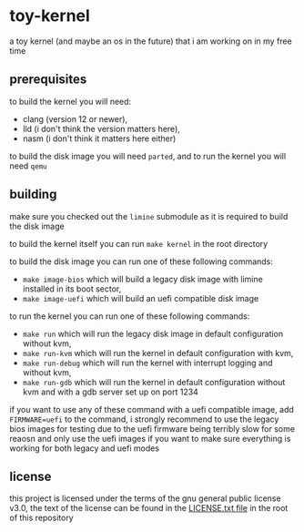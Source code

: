 # toy-kernel

a toy kernel (and maybe an os in the future) that i am working on in my free time

## prerequisites

to build the kernel you will need:

- clang (version 12 or newer),
- lld (i don't think the version matters here),
- nasm (i don't think it matters here either)

to build the disk image you will need `parted`, and to run the kernel you will need `qemu`

## building

make sure you checked out the `limine` submodule as it is required to build the disk image

to build the kernel itself you can run `make kernel` in the root directory

to build the disk image you can run one of these following commands:

- `make image-bios` which will build a legacy disk image with limine installed in its boot sector,
- `make image-uefi` which will build an uefi compatible disk image

to run the kernel you can run one of these following commands:

- `make run` which will run the legacy disk image in default configuration without kvm,
- `make run-kvm` which will run the kernel in default configuration with kvm,
- `make run-debug` which will run the kernel with interrupt logging and without kvm,
- `make run-gdb` which will run the kernel in default configuration without kvm and with a gdb server set up on port 1234

if you want to use any of these command with a uefi compatible image, add `FIRMWARE=uefi` to the command, i strongly
recommend to use the legacy bios images for testing due to the uefi firmware being terribly slow for some reaosn and
only use the uefi images if you want to make sure everything is working for both legacy and uefi modes

## license

this project is licensed under the terms of the gnu general public license v3.0, the text of the
license can be found in the [LICENSE.txt file](LICENSE.txt) in the root of this repository
